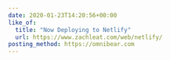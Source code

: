```yaml
---
date: 2020-01-23T14:20:56+00:00
like_of:
  title: "Now Deploying to Netlify"
  url: https://www.zachleat.com/web/netlify/
posting_method: https://omnibear.com
---
```


